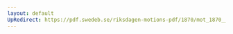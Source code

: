 ```yaml
---
layout: default
UpRedirect: https://pdf.swedeb.se/riksdagen-motions-pdf/1870/mot_1870__ak__00220/mot_1870__ak__00220_001.pdf
---
```

